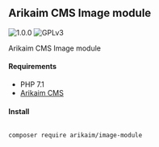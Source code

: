 ## Arikaim CMS Image module
![1.0.0](https://img.shields.io/github/release/arikaim/image-module.svg)
![GPLv3](https://img.shields.io/badge/License-GPLv3-blue.svg)

Arikaim CMS Image module



#### Requirements 
  * PHP 7.1
  * [Arikaim CMS](https://github.com/arikaim/arikaim)


#### Install
```bash

composer require arikaim/image-module

```